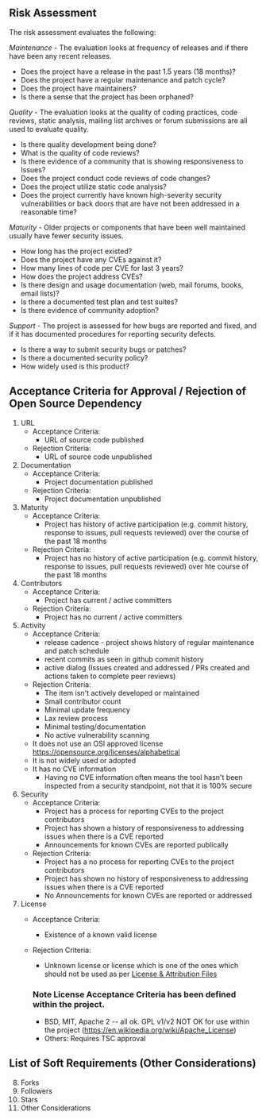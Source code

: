 ## Risk Assessment 
The risk assessment evaluates the following:

_Maintenance_ - The evaluation looks at frequency of releases and if there have been any recent releases.  
 - Does the project have a release in the past 1.5 years (18 months)?
 - Does the project have a regular maintenance and patch cycle?
 - Does the project have maintainers? 
 - Is there a sense that the project has been orphaned? 
 
_Quality_ - The evaluation looks at the quality of coding practices, code reviews, static analysis, mailing list archives or forum submissions are all used to evaluate quality.
 - Is there quality development being done? 
 - What is the quality of code reviews? 
 - Is there evidence of a community that is showing responsiveness to Issues?
 - Does the project conduct code reviews of code changes?
 - Does the project utilize static code analysis?
 - Does the project currently have known high-severity security vulnerabilities or back doors that are have not been addressed in a reasonable time?

_Maturity_ - Older projects or components that have been well maintained usually have fewer security issues.
 - How long has the project existed?
 - Does the project have any CVEs against it?
 - How many lines of code per CVE for last 3 years? 
 - How does the project address CVEs?
 - Is there design and usage documentation (web, mail forums, books, email lists)?
 - Is there a documented test plan and test suites?
 - Is there evidence of community adoption?
 
_Support_ - The project is assessed for how bugs are reported and fixed, and if it has documented procedures for reporting security defects.
- Is there a way to submit security bugs or patches?
- Is there a documented security policy? 
- How widely used is this product?

## Acceptance Criteria for Approval / Rejection of Open Source Dependency
1. URL
    - Acceptance Criteria: 
        - URL of source code published
    - Rejection Criteria:
        - URL of source code unpublished
2. Documentation
    - Acceptance Criteria:
        - Project documentation published 
    - Rejection Criteria:
        - Project documentation unpublished
3. Maturity
    - Acceptance Criteria:
        - Project has history of active participation (e.g. commit history, response to issues, pull requests reviewed) over the course of the past 18 months
    - Rejection Criteria:
        - Project has no history of active participation (e.g. commit history, response to issues, pull requests reviewed) over hte course of the past 18 months
4. Contributors
    - Acceptance Criteria:
        - Project has current / active committers
    - Rejection Criteria:
        - Project has no current / active committers
5. Activity
    - Acceptance Criteria:
        - release cadence - project shows history of regular maintenance and patch schedule
        - recent commits as seen in github commit history
        - active dialog (Issues created and addressed / PRs created and actions taken to complete peer reviews)
    - Rejection Criteria:
        - The item isn't actively developed or maintained 
        - Small contributor count
        - Minimal update frequency
        - Lax review process
        - Minimal testing/documentation
        - No active vulnerability scanning
    - It does not use an OSI approved license https://opensource.org/licenses/alphabetical
    - It is not widely used or adopted
    - It has no CVE information 
        - Having no CVE information often means the tool hasn't been inspected from a security standpoint, not that it is 100% secure
6. Security
    - Acceptance Criteria:
        - Project has a process for reporting CVEs to the project contributors
        - Project has shown a history of responsiveness to addressing issues when there is a CVE reported
        - Announcements for known CVEs are reported publically
    - Rejection Criteria: 
        - Project has a no process for reporting CVEs to the project contributors
        - Project has shown no history of responsiveness to addressing issues when there is a CVE reported
        - No Announcements for known CVEs are reported or addressed
7. License
    - Acceptance Criteria:
        - Existence of a known valid license
    - Rejection Criteria:
        - Unknown license or license which is one of the ones which should not be used as per [License & Attribution Files](https://en.wikipedia.org/wiki/Apache_License)
        
        ### Note License Acceptance Criteria has been defined within the project.      
         - BSD, MIT, Apache 2 -- all ok.  GPL v1/v2 NOT OK for use within the project (https://en.wikipedia.org/wiki/Apache_License)
         - Others: Requires TSC approval

## List of Soft Requirements (Other Considerations)
8. Forks
9. Followers
10. Stars
11. Other Considerations 
